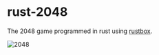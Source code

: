 rust-2048
=========

The 2048 game programmed in rust using [rustbox](https://github.com/gchp/rustbox).

![2048](https://www.wzhd.org/static/video/2048a.gif)
